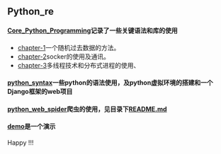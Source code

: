 ## Python_re
#### [Core_Python_Programming]()记录了一些关键语法和库的使用
  * [chapter-1](https://github.com/Best1s/python_re/tree/master/Core_Python_Programming/chapter-1)一个随机过去数据的方法。
  * [chapter-2](https://github.com/Best1s/python_re/tree/master/Core_Python_Programming/chapter-2)socker的使用及通讯。
  * [chapter-3](https://github.com/Best1s/python_re/tree/master/Core_Python_Programming/chapter-3)多线程技术和分布式进程的使用、
#### [python_syntax](https://github.com/Best1s/python_re/tree/master/python_syntax)一些python的语法使用，及python虚拟环境的搭建和一个Django框架的web项目
#### [python_web_spider](https://github.com/Best1s/python_re/tree/master/python_web_spider)爬虫的使用，见目录下[README.md](https://github.com/Best1s/python_re/tree/master/python_web_spider)
#### [demo](https://github.com/Best1s/python_re/tree/master/demo)是一个演示 



Happy !!!
